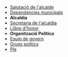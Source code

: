 * [Salutació de l'alcalde](/ajuntament/salutacio.html)
* [Dependencies municipals](/ajuntament/dependencies.html)
* **Alcaldia**
* [Secretaria de l'alcaldia](/ajuntament/secretaria_alcalde.html)
* [Llibre d'honor](/ajuntament/llibre_honor.html)
* **Organització Política**
* [Equip de govern](/ajuntament/equip_govern.html)
* [Grups politics](/ajuntament/grups_politics.html)
* [Ple](/ajuntament/ple.html)
